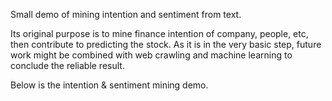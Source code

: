 Small demo of mining intention and sentiment from text.

Its original purpose is to mine finance intention of company, people, etc, then contribute to predicting the stock. As it is in the very basic step, future work might be combined with web crawling and machine learning to conclude the reliable result.

Below is the intention & sentiment mining demo.